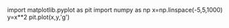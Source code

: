 import matplotlib.pyplot as pit
import numpy as np
x=np.linspace(-5,5,1000)
y=x**2
pit.plot(x,y,'g')
